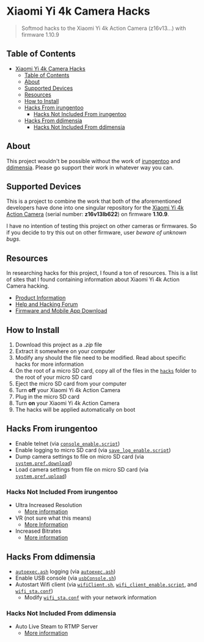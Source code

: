 # Xiaomi Yi 4k Camera Hacks

> Softmod hacks to the Xiaomi Yi 4k Action Camera (z16v13...) with firmware 1.10.9

## Table of Contents

- [Xiaomi Yi 4k Camera Hacks](#xiaomi-yi-4k-camera-hacks)
  - [Table of Contents](#table-of-contents)
  - [About](#about)
  - [Supported Devices](#supported-devices)
  - [Resources](#resources)
  - [How to Install](#how-to-install)
  - [Hacks From irungentoo](#hacks-from-irungentoo)
    - [Hacks Not Included From irungentoo](#hacks-not-included-from-irungentoo)
  - [Hacks From ddimensia](#hacks-from-ddimensia)
    - [Hacks Not Included From ddimensia](#hacks-not-included-from-ddimensia)

## About

This project wouldn't be possible without the work of [irungentoo](https://github.com/irungentoo/Xiaomi_Yi_4k_Camera/) and [ddimensia](https://github.com/ddimensia/yi_4k_hacks). Please go support their work in whatever way you can.

## Supported Devices

This is a project to combine the work that both of the aforementioned developers have done into one singular repository for the [Xiaomi Yi 4k Action Camera](https://dashcamtalk.com/yi-4k-action-camera/) (serial number: **z16v13lb622**) on firmware **1.10.9**.

I have no intention of testing this project on other cameras or firmwares. So if you decide to try this out on other firmware, user _beware of unknown bugs_.

## Resources

In researching hacks for this project, I found a ton of resources. This is a list of sites that I found containing information about Xiaomi Yi 4k Action Camera hacking.

- [Product Information](https://dashcamtalk.com/yi-4k-action-camera/)
- [Help and Hacking Forum](https://dashcamtalk.com/forum/forums/yi-4k-action-camera.195/)
- [Firmware and Mobile App Download](https://www2.yitechnology.com/firmware/index/class/action)

## How to Install

1. Download this project as a _.zip_ file
2. Extract it somewhere on your computer
3. Modify any should the file need to be modified. Read about specific hacks for more information
4. On the root of a micro SD card, copy all of the files in the [`hacks`](hacks/) folder to the root of your micro SD card
5. Eject the micro SD card from your computer
6. Turn **off** your Xiaomi Yi 4k Action Camera
7. Plug in the micro SD card
8. Turn **on** your Xiaomi Yi 4k Action Camera
9. The hacks will be applied automatically on boot

## Hacks From irungentoo

- Enable telnet (via [`console_enable.script`](hacks/console_enable.script))
- Enable logging to micro SD card (via [`save_log_enable.script`](hacks/save_log_enable.script))
- Dump camera settings to file on micro SD card (via [`system.pref.download`](hacks/system.pref.download))
- Load camera settings from file on micro SD card (via [`system.pref.upload`](hacks/system.pref.upload.1))

### Hacks Not Included From irungentoo

- Ultra Increased Resolution
  - [More information](https://github.com/irungentoo/Xiaomi_Yi_4k_Camera/tree/master/4k/ultra_increased_resolution/1.10.9)
- VR (not sure what this means)
  - [More Information](https://github.com/irungentoo/Xiaomi_Yi_4k_Camera/tree/master/4k/vr)
- Increased Bitrates
  - [More information](https://github.com/irungentoo/Xiaomi_Yi_4k_Camera/tree/master/bitrate/4k/1.10.9)

## Hacks From ddimensia

- [`autoexec.ash`](hacks/autoexec.ash) logging (via [`autoexec.ash`](hacks/autoexec.ash))
- Enable USB console (via [`usbConsole.sh`](hacks/scripts/usbConsole.sh))
- Autostart Wifi client (via [`wifiClient.sh`](hacks/scripts/wifiClient.sh), [`wifi_client_enable.script`](hacks/wifi_client_enable.script), and [`wifi_sta.conf`](hacks/wifi_sta.conf))
  - Modify [`wifi_sta.conf`](hacks/wifi_sta.conf) with your network information

### Hacks Not Included From ddimensia

- Auto Live Steam to RTMP Server
  - [More information](https://github.com/ddimensia/yi_4k_hacks#rtmp-streaming)
